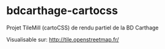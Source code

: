 bdcarthage-cartocss
===================

Projet TileMill (cartoCSS) de rendu partiel de la BD Carthage

Visualisable sur: http://tile.openstreetmap.fr/
